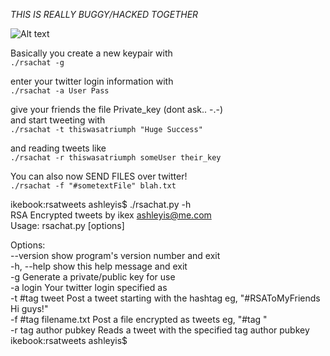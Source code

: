 *THIS IS REALLY BUGGY/HACKED TOGETHER*

![Alt text](http://img696.imageshack.us/img696/7217/screenshot20100314at954.png "In action")


Basically you create a new keypair with  
``./rsachat -g``  
  
enter your twitter login information with  
``./rsachat -a User Pass``  
  
give your friends the file Private_key (dont ask.. -.-)  
and start tweeting with  
``./rsachat -t thiswasatriumph "Huge Success" ``  
  
and reading tweets like  
``./rsachat -r thiswasatriumph someUser their_key``  
  
You can also now SEND FILES over twitter!  
``./rsachat -f "#sometextFile" blah.txt``  
  
ikebook:rsatweets ashleyis$ ./rsachat.py -h  
RSA Encrypted tweets by ikex <ashleyis@me.com>  
Usage: rsachat.py [options]  
  
Options:  
  	--version             show program's version number and exit  
  	-h, --help            show this help message and exit  
  	-g                    Generate a private/public key for use  
  	-a login              Your twitter login specified as <user> <pass>  
  	-t #tag tweet         Post a tweet starting with the hashtag eg, "#RSAToMyFriends Hi guys!"  
  	-f #tag filename.txt  Post a file encrypted as tweets eg, "#tag <filename>"  
  	-r tag author pubkey  Reads a tweet with the specified tag author pubkey  
ikebook:rsatweets ashleyis$   
  
